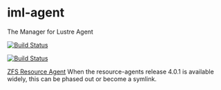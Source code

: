 # iml-agent

The Manager for Lustre Agent

[![Build Status](https://travis-ci.org/whamcloud/iml-agent.svg?branch=master)](https://travis-ci.org/whamcloud/iml-agent)

[![Build Status](https://copr.fedorainfracloud.org/coprs/managerforlustre/manager-for-lustre/package/python-iml-agent/status_image/last_build.png)](https://copr.fedorainfracloud.org/coprs/managerforlustre/manager-for-lustre/package/python-iml-agent/)

[ZFS Resource Agent](https://github.com/ClusterLabs/resource-agents/blob/master/heartbeat/ZFS)
When the resource-agents release 4.0.1 is available widely, this can be phased out or become a symlink.

